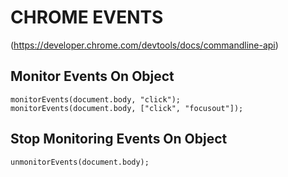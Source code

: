 # CHROME EVENTS
(https://developer.chrome.com/devtools/docs/commandline-api)

## Monitor Events On Object
```
monitorEvents(document.body, "click");
monitorEvents(document.body, ["click", "focusout"]);
```

## Stop Monitoring Events On Object
`unmonitorEvents(document.body);`

